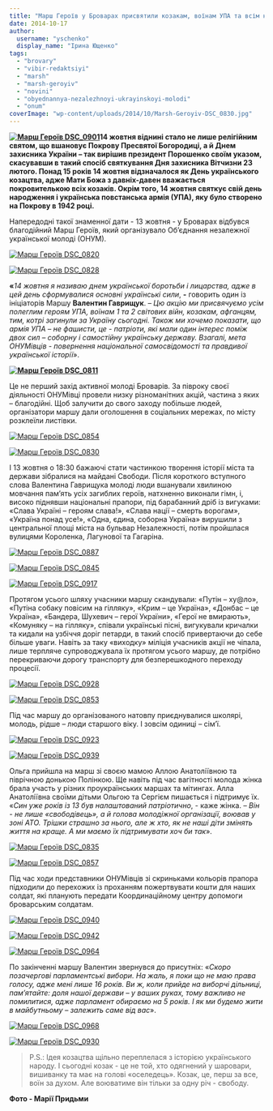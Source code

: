 ```yaml
---
title: "Марш Героїв у Броварах присвятили козакам, воїнам УПА та всім нині загиблим за Україну"
date: 2014-10-17
author: 
  username: "yschenko"
  display_name: "Ірина Ющенко"
tags: 
  - "brovary"
  - "vibir-redaktsiyi"
  - "marsh"
  - "marsh-geroyiv"
  - "novini"
  - "obyednannya-nezalezhnoyi-ukrayinskoyi-molodi"
  - "onum"
coverImage: "wp-content/uploads/2014/10/Marsh-Geroyiv-DSC_0830.jpg"
---
```


**[![Марш Героїв DSC_0901](https://mpz.brovary.org/wp-content/uploads/2014/10/Marsh-Geroyiv-DSC_0901.jpg)](https://mpz.brovary.org/wp-content/uploads/2014/10/Marsh-Geroyiv-DSC_0901.jpg)14 жовтня віднині стало не лише релігійним святом, що вшановує Покрову Пресвятої Богородиці, а й Днем захисника України – так вирішив президент Порошенко своїм указом, скасувавши в такий спосіб святкування Дня захисника Вітчизни 23 лютого. Понад 15 років 14 жовтня відзначалося як День українського козацтва, адже Мати Божа з давніх-давен вважається покровителькою всіх козаків. Окрім того, 14 жовтня святкує свій день народження і українська повстанська армія (УПА), яку було створено на Покрову в 1942 році.**

Напередодні такої знаменної дати - 13 жовтня - у Броварах відбувся благодійний Марш Героїв, який організувало Об’єднання незалежної української молоді (ОНУМ).

[![Марш Героїв DSC_0820](https://mpz.brovary.org/wp-content/uploads/2014/10/Marsh-Geroyiv-DSC_0820.jpg)](https://mpz.brovary.org/wp-content/uploads/2014/10/Marsh-Geroyiv-DSC_0820.jpg)

[![Марш Героїв DSC_0828](https://mpz.brovary.org/wp-content/uploads/2014/10/Marsh-Geroyiv-DSC_0828.jpg)](https://mpz.brovary.org/wp-content/uploads/2014/10/Marsh-Geroyiv-DSC_0828.jpg)

**«**_14 жовтня я називаю днем української боротьби і лицарства,_ _адже в цей день сформувалися основні українські сили_, **\-** говорить один із ініціаторів Маршу **Валентин Гаврищук**. – _Цю акцію_ _ми присвячуємо усім полеглим героям УПА, воїнам 1 та 2 світових війн, козакам, афганцям, тим, котрі загинули за Україну сьогодні. Також ми хочемо показати, що армія УПА – не фашисти, це - патріоти, які мали один інтерес поміж двох сил – соборну і самостійну українську державу. Взагалі, мета ОНУМівців - повернення національної самосвідомості та правдивої української історії_».

**[![Марш Героїв DSC_0811](https://mpz.brovary.org/wp-content/uploads/2014/10/Marsh-Geroyiv-DSC_0811.jpg)](https://mpz.brovary.org/wp-content/uploads/2014/10/Marsh-Geroyiv-DSC_0811.jpg)**

Це не перший захід активної молоді Броварів. За півроку своєї діяльності ОНУМівці провели низку різноманітних акцій, частина з яких – благодійні. Щоб залучити до свого заходу побільше людей, організатори маршу дали оголошення в соціальних мережах, по місту розклеїли листівки.

[![Марш Героїв DSC_0854](https://mpz.brovary.org/wp-content/uploads/2014/10/Marsh-Geroyiv-DSC_0854.jpg)](https://mpz.brovary.org/wp-content/uploads/2014/10/Marsh-Geroyiv-DSC_0854.jpg)

[![Марш Героїв DSC_0830](https://mpz.brovary.org/wp-content/uploads/2014/10/Marsh-Geroyiv-DSC_0830.jpg)](https://mpz.brovary.org/wp-content/uploads/2014/10/Marsh-Geroyiv-DSC_0830.jpg)

І 13 жовтня о 18:30 бажаючі стати частинкою творення історії міста та держави зібралися на майдані Свободи. Після короткого вступного слова Валентина Гаврищука молоді люди вшанували хвилиною мовчання пам’ять усіх загиблих героїв, натхненно виконали гімн, і, високо піднявши національні прапори, під барабанний дріб із вигуками: «Слава Україні – героям слава!», «Слава нації – смерть ворогам», «Україна понад усе!», «Одна, єдина, соборна Україна» вирушили з центральної площі міста на бульвар Незалежності, потім пройшлася вулицями Короленка, Лагунової та Гагаріна.

[![Марш Героїв DSC_0887](https://mpz.brovary.org/wp-content/uploads/2014/10/Marsh-Geroyiv-DSC_0887.jpg)](https://mpz.brovary.org/wp-content/uploads/2014/10/Marsh-Geroyiv-DSC_0887.jpg)

[![Марш Героїв DSC_0845](https://mpz.brovary.org/wp-content/uploads/2014/10/Marsh-Geroyiv-DSC_0845.jpg)](https://mpz.brovary.org/wp-content/uploads/2014/10/Marsh-Geroyiv-DSC_0845.jpg)

[![Марш Героїв DSC_0917](https://mpz.brovary.org/wp-content/uploads/2014/10/Marsh-Geroyiv-DSC_0917.jpg)](https://mpz.brovary.org/wp-content/uploads/2014/10/Marsh-Geroyiv-DSC_0917.jpg)

Протягом усього шляху учасники маршу скандували: «Путін – ху@ло», «Путіна собаку повісим на гілляку», «Крим – це Україна», «Донбас – це Україна», «Бандера, Шухевич – герої України», «Герої не вмирають», «Комуняку – на гілляку», співали українські пісні, вигукували кричалки та кидали на узбіччя доріг петарди, в такий спосіб привертаючи до себе більше уваги. Навіть за таку «виходку» міліція учасників акції не чіпала, лише терпляче супроводжувала їх протягом усього маршу, де потрібно перекриваючи дорогу транспорту для безперешкодного переходу процесії.

[![Марш Героїв DSC_0928](https://mpz.brovary.org/wp-content/uploads/2014/10/Marsh-Geroyiv-DSC_0928.jpg)](https://mpz.brovary.org/wp-content/uploads/2014/10/Marsh-Geroyiv-DSC_0928.jpg)

[![Марш Героїв DSC_0853](https://mpz.brovary.org/wp-content/uploads/2014/10/Marsh-Geroyiv-DSC_0853.jpg)](https://mpz.brovary.org/wp-content/uploads/2014/10/Marsh-Geroyiv-DSC_0853.jpg)

Під час маршу до організованого натовпу приєднувалися школярі, молодь, рідше – люди старшого віку. І зовсім одиниці – сім’ї.

[![Марш Героїв DSC_0923](https://mpz.brovary.org/wp-content/uploads/2014/10/Marsh-Geroyiv-DSC_0923.jpg)](https://mpz.brovary.org/wp-content/uploads/2014/10/Marsh-Geroyiv-DSC_0923.jpg)

[![Марш Героїв DSC_0939](https://mpz.brovary.org/wp-content/uploads/2014/10/Marsh-Geroyiv-DSC_0939.jpg)](https://mpz.brovary.org/wp-content/uploads/2014/10/Marsh-Geroyiv-DSC_0939.jpg)

Ольга прийшла на марш зі своєю мамою Аллою Анатоліївною та піврічною донькою Полінкою. Ще навіть під час вагітності молода жінка брала участь у різних проукраїнських маршах та мітингах. Алла Анатоліївна своїми дітьми Ольгою та Сергієм пишається і підтримує їх. «_Син уже років із 13 був налаштований патріотично_, - каже жінка. – _Він - не лише «свободівець», а й голова молодіжної організації, воював у зоні АТО. Трішки страшно за нього, але ж хто, як не наші діти змінять життя на краще. А ми маємо їх підтримувати хоч би так_».

[![Марш Героїв DSC_0835](https://mpz.brovary.org/wp-content/uploads/2014/10/Marsh-Geroyiv-DSC_0835.jpg)](https://mpz.brovary.org/wp-content/uploads/2014/10/Marsh-Geroyiv-DSC_0835.jpg)

[![Марш Героїв DSC_0857](https://mpz.brovary.org/wp-content/uploads/2014/10/Marsh-Geroyiv-DSC_0857.jpg)](https://mpz.brovary.org/wp-content/uploads/2014/10/Marsh-Geroyiv-DSC_0857.jpg)

Під час ходи представники ОНУМівців зі скриньками кольорів прапора підходили до перехожих із проханням пожертвувати кошти для наших солдат, які планують передати Координаційному центру допомоги броварським солдатам.

[![Марш Героїв DSC_0940](https://mpz.brovary.org/wp-content/uploads/2014/10/Marsh-Geroyiv-DSC_0940.jpg)](https://mpz.brovary.org/wp-content/uploads/2014/10/Marsh-Geroyiv-DSC_0940.jpg)

[![Марш Героїв DSC_0942](https://mpz.brovary.org/wp-content/uploads/2014/10/Marsh-Geroyiv-DSC_0942.jpg)](https://mpz.brovary.org/wp-content/uploads/2014/10/Marsh-Geroyiv-DSC_0942.jpg)

[![Марш Героїв DSC_0964](https://mpz.brovary.org/wp-content/uploads/2014/10/Marsh-Geroyiv-DSC_0964.jpg)](https://mpz.brovary.org/wp-content/uploads/2014/10/Marsh-Geroyiv-DSC_0964.jpg)

По закінченні маршу Валентин звернувся до присутніх: «_Скоро позачергові парламентські вибори. На жаль, я поки що не маю права голосу, адже мені лише 16 років. Ви ж, коли прийде на виборчі дільниці, пам’ятайте: доля нашої держави – у ваших руках, тому важливо не помилитися, адже парламент обираємо на 5 років. І як ми будемо жити в майбутньому – залежить саме від вас_».

[![Марш Героїв DSC_0968](https://mpz.brovary.org/wp-content/uploads/2014/10/Marsh-Geroyiv-DSC_0968.jpg)](https://mpz.brovary.org/wp-content/uploads/2014/10/Marsh-Geroyiv-DSC_0968.jpg)

[![Марш Героїв DSC_0930](https://mpz.brovary.org/wp-content/uploads/2014/10/Marsh-Geroyiv-DSC_0930.jpg)](https://mpz.brovary.org/wp-content/uploads/2014/10/Marsh-Geroyiv-DSC_0930.jpg)

> P.S.: Ідея козацтва щільно переплелася з історією українського народу. І сьогодні козак - це не той, хто одягнений у шаровари, вишиванку та має на голові «оселедець». Козак, це, перш за все, воїн за духом. Але воюватиме він тільки за одну річ - свободу.

**Фото - Марії Придьми**
